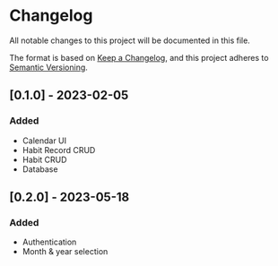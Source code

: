 # Changelog
All notable changes to this project will be documented in this file.

The format is based on [Keep a Changelog](https://keepachangelog.com/en/1.0.0/),
and this project adheres to [Semantic Versioning](https://semver.org/spec/v2.0.0.html).

## [0.1.0] - 2023-02-05
### Added
- Calendar UI
- Habit Record CRUD
- Habit CRUD
- Database

## [0.2.0] - 2023-05-18
### Added
- Authentication
- Month & year selection